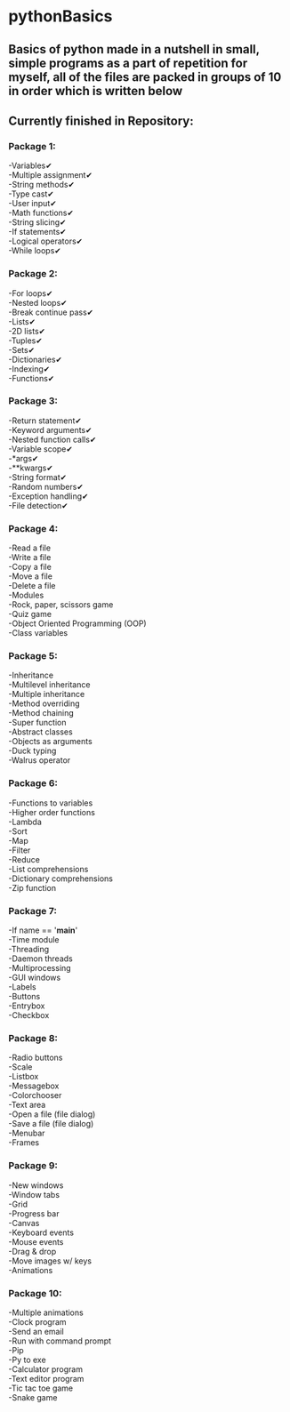 # pythonBasics

## Basics of python made in a nutshell in small, simple programs as a part of repetition for myself, all of the files are packed in groups of 10 in order which is written below

## Currently finished in Repository:<br>

### Package 1:<br>
-Variables✔  <br>
-Multiple assignment✔  <br>
-String methods✔  <br>
-Type cast✔  <br>
-User input✔  <br>
-Math functions✔  <br>
-String slicing✔  <br>
-If statements✔  <br>
-Logical operators✔  <br>
-While loops✔ <br>

### Package 2:<br>
-For loops✔  <br>
-Nested loops✔  <br>
-Break continue pass✔  <br>
-Lists✔  <br>
-2D lists✔  <br>
-Tuples✔  <br>
-Sets✔  <br>
-Dictionaries✔  <br>
-Indexing✔  <br>
-Functions✔  <br>

### Package 3:<br>
-Return statement✔  <br>
-Keyword arguments✔  <br>
-Nested function calls✔  <br>
-Variable scope✔  <br>
-*args✔  <br>
-**kwargs✔  <br>
-String format✔  <br>
-Random numbers✔  <br>
-Exception handling✔  <br>
-File detection✔  <br>

### Package 4:<br>
-Read a file  <br>
-Write a file  <br>
-Copy a file  <br>
-Move a file  <br>
-Delete a file  <br>
-Modules  <br>
-Rock, paper, scissors game  <br>
-Quiz game  <br>
-Object Oriented Programming (OOP)  <br>
-Class variables  <br>

### Package 5:<br>
-Inheritance  <br>
-Multilevel inheritance  <br>
-Multiple inheritance  <br>
-Method overriding  <br>
-Method chaining  <br>
-Super function  <br>
-Abstract classes  <br>
-Objects as arguments  <br>
-Duck typing  <br>
-Walrus operator  <br>

### Package 6:<br>
-Functions to variables  <br>
-Higher order functions  <br>
-Lambda  <br>
-Sort  <br>
-Map  <br>
-Filter  <br>
-Reduce  <br>
-List comprehensions  <br>
-Dictionary comprehensions  <br>
-Zip function  <br>

### Package 7:<br>
-If name == '__main__'  <br>
-Time module  <br>
-Threading  <br>
-Daemon threads  <br>
-Multiprocessing  <br>
-GUI windows  <br>
-Labels  <br>
-Buttons  <br>
-Entrybox  <br>
-Checkbox  <br>

### Package 8:<br>
-Radio buttons  <br>
-Scale  <br>
-Listbox  <br>
-Messagebox  <br>
-Colorchooser  <br>
-Text area  <br>
-Open a file (file dialog)  <br>
-Save a file (file dialog)  <br>
-Menubar  <br>
-Frames  <br>

### Package 9:<br>
-New windows  <br>
-Window tabs  <br>
-Grid  <br>
-Progress bar  <br>
-Canvas  <br>
-Keyboard events  <br>
-Mouse events  <br>
-Drag & drop  <br>
-Move images w/ keys  <br>
-Animations  <br>

### Package 10:<br>
-Multiple animations  <br>
-Clock program  <br>
-Send an email  <br>
-Run with command prompt  <br>
-Pip  <br>
-Py to exe  <br>
-Calculator program  <br>
-Text editor program  <br>
-Tic tac toe game  <br>
-Snake game
